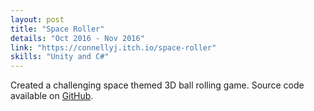 ```yaml
---
layout: post
title: "Space Roller"
details: "Oct 2016 - Nov 2016"
link: "https://connellyj.itch.io/space-roller"
skills: "Unity and C#"
---
```


Created a challenging space themed 3D ball rolling game. Source code available on [GitHub](https://github.com/connellyj/SpaceRoller).




